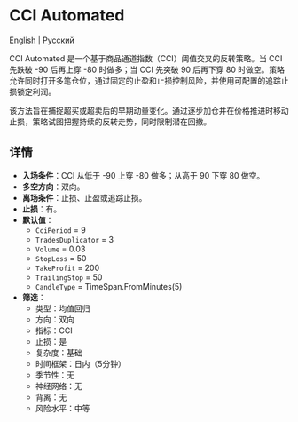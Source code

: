 # CCI Automated
[English](README.md) | [Русский](README_ru.md)

CCI Automated 是一个基于商品通道指数（CCI）阈值交叉的反转策略。当 CCI 先跌破 -90 后再上穿 -80 时做多；当 CCI 先突破 90 后再下穿 80 时做空。策略允许同时打开多笔仓位，通过固定的止盈和止损控制风险，并使用可配置的追踪止损锁定利润。

该方法旨在捕捉超买或超卖后的早期动量变化。通过逐步加仓并在价格推进时移动止损，策略试图把握持续的反转走势，同时限制潜在回撤。

## 详情

- **入场条件**：CCI 从低于 -90 上穿 -80 做多；从高于 90 下穿 80 做空。
- **多空方向**：双向。
- **离场条件**：止损、止盈或追踪止损。
- **止损**：有。
- **默认值**：
  - `CciPeriod` = 9
  - `TradesDuplicator` = 3
  - `Volume` = 0.03
  - `StopLoss` = 50
  - `TakeProfit` = 200
  - `TrailingStop` = 50
  - `CandleType` = TimeSpan.FromMinutes(5)
- **筛选**：
  - 类型：均值回归
  - 方向：双向
  - 指标：CCI
  - 止损：是
  - 复杂度：基础
  - 时间框架：日内（5分钟）
  - 季节性：无
  - 神经网络：无
  - 背离：无
  - 风险水平：中等

